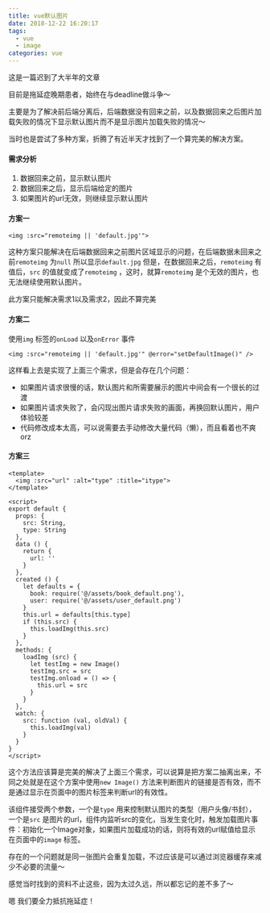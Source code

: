 ```yaml
---
title: vue默认图片
date: 2018-12-22 16:20:17
tags: 
  - vue
  - image
categories: vue
---
```


这是一篇迟到了大半年的文章

目前是拖延症晚期患者，始终在与deadline做斗争～

主要是为了解决前后端分离后，后端数据没有回来之前，以及数据回来之后图片加载失败的情况下显示默认图片而不是显示图片加载失败的情况～

<!-- more -->

当时也是尝试了多种方案，折腾了有近半天才找到了一个算完美的解决方案。

#### 需求分析

1. 数据回来之前，显示默认图片
2. 数据回来之后，显示后端给定的图片
3. 如果图片的url无效，则继续显示默认图片

#### 方案一

```vue
<img :src="remoteimg || 'default.jpg'">
```

这种方案只能解决在后端数据回来之前图片区域显示的问题，在后端数据未回来之前`remoteimg` 为`null` 所以显示`default.jpg` 但是，在数据回来之后，`remoteimg` 有值后，`src` 的值就变成了`remoteimg` ，这时，就算`remoteimg` 是个无效的图片，也无法继续使用默认图片。

此方案只能解决需求1以及需求2，因此不算完美

#### 方案二

使用`img` 标签的`onLoad` 以及`onError` 事件

```vue
<img :src="remoteimg || 'default.jpg'" @error="setDefaultImage()" />
```

这样看上去是实现了上面三个需求，但是会存在几个问题：

+ 如果图片请求很慢的话，默认图片和所需要展示的图片中间会有一个很长的过渡
+ 如果图片请求失败了，会闪现出图片请求失败的画面，再换回默认图片，用户体验较差
+ 代码修改成本太高，可以说需要去手动修改大量代码（懒），而且看着也不爽orz

#### 方案三

```vue
<template>
  <img :src="url" :alt="type" :title="itype">
</template>

<script>
export default {
  props: {
    src: String,
    type: String
  },
  data () {
    return {
      url: ''
    }
  },
  created () {
    let defaults = {
      book: require('@/assets/book_default.png'),
      user: require('@/assets/user_default.png')
    }
    this.url = defaults[this.type]
    if (this.src) {
      this.loadImg(this.src)
    }
  },
  methods: {
    loadImg (src) {
      let testImg = new Image()
      testImg.src = src
      testImg.onload = () => {
        this.url = src
      }
    }
  },
  watch: {
    src: function (val, oldVal) {
      this.loadImg(val)
    }
  }
}
</script>
```

这个方法应该算是完美的解决了上面三个需求，可以说算是把方案二抽离出来，不同之处就是在这个方案中使用`new Image()` 方法来判断图片的链接是否有效，而不是通过显示在页面中的图片标签来判断url的有效性。

该组件接受两个参数，一个是`type` 用来控制默认图片的类型（用户头像/书封），一个是`src` 是图片的url，组件内监听src的变化，当发生变化时，触发加载图片事件：初始化一个Image对象，如果图片加载成功的话，则将有效的url赋值给显示在页面中的`image` 标签。

存在的一个问题就是同一张图片会重复加载，不过应该是可以通过浏览器缓存来减少不必要的流量～



感觉当时找到的资料不止这些，因为太过久远，所以都忘记的差不多了～

嗯 我们要全力抵抗拖延症！

